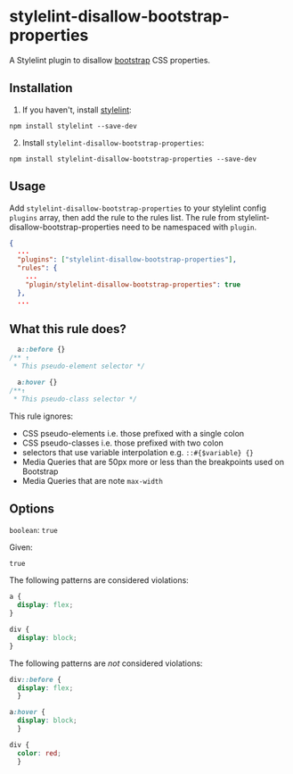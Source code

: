 # stylelint-disallow-bootstrap-properties

A Stylelint plugin to disallow [bootstrap](https://getbootstrap.com/) CSS properties.

## Installation

1. If you haven't, install [stylelint](https://stylelint.io/):

```
npm install stylelint --save-dev
```

2.  Install `stylelint-disallow-bootstrap-properties`:

```
npm install stylelint-disallow-bootstrap-properties --save-dev
```

## Usage

Add `stylelint-disallow-bootstrap-properties` to your stylelint config `plugins` array, then add the rule to the rules list. The rule from stylelint-disallow-bootstrap-properties need to be namespaced with `plugin`.

```json
{
  ...
  "plugins": ["stylelint-disallow-bootstrap-properties"],
  "rules": {
    ...
    "plugin/stylelint-disallow-bootstrap-properties": true
  },
  ...
```

## What this rule does?

<!-- prettier-ignore -->
```css
  a::before {}
/** ↑
 * This pseudo-element selector */

  a:hover {}
/**↑
 * This pseudo-class selector */
```

This rule ignores:

- CSS pseudo-elements i.e. those prefixed with a single colon
- CSS pseudo-classes i.e. those prefixed with two colon
- selectors that use variable interpolation e.g. `::#{$variable} {}`
- Media Queries that are 50px more or less than the breakpoints used on Bootstrap
- Media Queries that are note `max-width`

## Options

`boolean`: `true`

Given:

```
true
```

The following patterns are considered violations:

<!-- prettier-ignore -->
```css
a {
  display: flex;
}
```

<!-- prettier-ignore -->
```css
div {
  display: block;
}
```

The following patterns are _not_ considered violations:

<!-- prettier-ignore -->
```css
div::before {
  display: flex;
  }
```

<!-- prettier-ignore -->
```css
a:hover {
  display: block;
  }
```

<!-- prettier-ignore -->
```css
div {
  color: red;
  }
```
